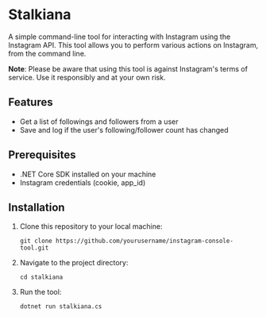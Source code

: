 # Stalkiana

A simple command-line tool for interacting with Instagram using the Instagram API. This tool allows you to perform various actions on Instagram, from the command line.

**Note**: Please be aware that using this tool is against Instagram's terms of service. Use it responsibly and at your own risk.

## Features

- Get a list of followings and followers from a user
- Save and log if the user's following/follower count has changed

## Prerequisites

- .NET Core SDK installed on your machine
- Instagram credentials (cookie, app_id)

## Installation

1. Clone this repository to your local machine:

   ```shell
   git clone https://github.com/yourusername/instagram-console-tool.git
   ```

2. Navigate to the project directory:

    ```shell
    cd stalkiana
    ```

3. Run the tool:

    ```shell
    dotnet run stalkiana.cs
    ```